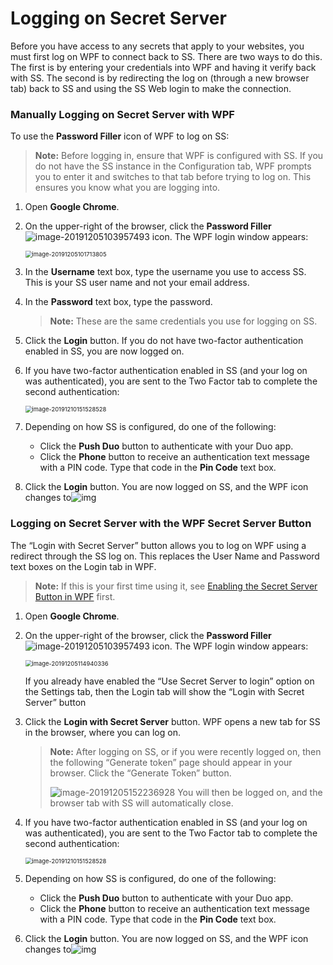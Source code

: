 [title]: # (Logging on Secret Server)
[tags]: # (XXX)
[priority]: # (70)

# Logging on Secret Server

Before you have access to any secrets that apply to your websites, you must first log on WPF to connect back to SS. There are two ways to do this. The first is by entering your credentials into WPF and having it verify back with SS. The second is by redirecting the log on (through a new browser tab) back to SS and using the SS Web login to make the connection. 

### Manually Logging on Secret Server with WPF

To use the **Password Filler** icon of WPF to log on SS: 

> **Note:** Before logging in, ensure that WPF is configured with SS. If you do not have the SS instance in the Configuration tab, WPF prompts you to enter it and switches to that tab before trying to log on. This ensures you know what you are logging into.

1. Open **Google Chrome**. 

1. On the upper-right of the browser, click the **Password Filler** ![image-20191205103957493](assets/image-20191205103957493.png) icon. The WPF login window appears:

   <img src="assets/image-20191205101713805.png" alt="image-20191205101713805" style="zoom:67%;" />

1.   In the **Username** text box, type the username you use to access SS. This is your SS user name and not your email address.

1.   In the **Password** text box, type the password. 

     > **Note:** These are the same credentials you use for logging on SS.

1. Click the **Login** button. If you do not have two-factor authentication enabled in SS, you are now logged on.

1. If you have two-factor authentication enabled in SS (and your log on was authenticated), you are sent to the Two Factor tab to complete the second authentication: 

   <img src="assets/image-20191210151528528.png" alt="image-20191210151528528" style="zoom:67%;" />

1. Depending on how SS is configured, do one of the following:

   - Click the **Push Duo** button to authenticate with your Duo app.
   - Click the **Phone** button to receive an authentication text message with a PIN code. Type that code in the **Pin Code** text box.

1. Click the **Login** button. You are now logged on SS, and the WPF icon changes to![img](assets/clip_image009.png)

### Logging on Secret Server with the WPF Secret Server Button

The “Login with Secret Server” button allows you to log on WPF using a redirect through the SS log on. This replaces the User Name and Password text boxes on the Login tab in WPF.

> **Note:** If this is your first time using it, see [Enabling the Secret Server Button in WPF](#Enabling-the-Secret-Server-Button-in-WPF) first.

1. Open **Google Chrome**. 

1. On the upper-right of the browser, click the **Password Filler** ![image-20191205103957493](assets/image-20191205103957493.png) icon. The WPF login window appears:

   <img src="assets/image-20191205114940336.png" alt="image-20191205114940336" style="zoom:67%;" />

   If you already have enabled the “Use Secret Server to login” option on the Settings tab, then the Login tab will show the “Login with Secret Server” button

1. Click the **Login with Secret Server** button. WPF opens a new tab for SS in the browser, where you can log on.

   > **Note:** After logging on SS, or if you were recently logged on, then the following “Generate token” page should appear in your browser. Click the “Generate Token” button. 
   >
   > ![image-20191205152236928](assets/image-20191205152236928.png)
   > You will then be logged on, and the browser tab with SS will automatically close.

1. If you have two-factor authentication enabled in SS (and your log on was authenticated), you are sent to the Two Factor tab to complete the second authentication: 

   <img src="assets/image-20191210151528528.png" alt="image-20191210151528528" style="zoom:67%;" />

1. Depending on how SS is configured, do one of the following:

   - Click the **Push Duo** button to authenticate with your Duo app.
   - Click the **Phone** button to receive an authentication text message with a PIN code. Type that code in the **Pin Code** text box.

1. Click the **Login** button. You are now logged on SS, and the WPF icon changes to![img](assets/clip_image009.png)
